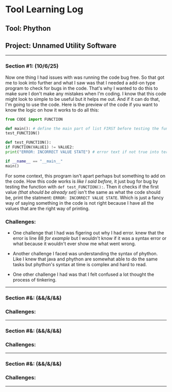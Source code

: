 # Tool Learning Log

## Tool: **Phython**

## Project: **Unnamed Utility Software**

---

### Section #1: (10/6/25)

Now one thing I had issues with was running the code bug free. So that got me to look into further and what I saw was that I needed a add-on type program to check for bugs in the code. That's why I wanted to do this to make sure I don't make any mistakes when I'm coding. I know that this code might look to simple to be useful but it helps me out. And if it can do that, I'm going to use the code. Here is the preview of the code if you want to know the logic on how it works to do all this:     

```py
from CODE import FUNCTION

def main(): # define the main part of list FIRST before testing the function
test_FUNCTION()

def test_FUNCTION():
if FUNCTION(VALUE1) != VALUE2:
print("ERROR: INCORRECT VALUE STATE") # error text if not true into terimal

if __name__ == "__main__"
main()
```

For some context, this program isn't apart perhaps but something to add on the code. How this code works is _like I said before,_ it just bug for bug by testing the function with `def test_FUNCTION():`. Then it checks if the first value _(that should be already set)_ isn't the same as what the code should be, print the statment: `ERROR: INCORRECT VALUE STATE`. Which is just a fancy way of saying something in the code is not right because I have all the values that are the right way of printing. 

### Challenges:

* One challenge that I had was figering out why I had error. knew that the error is line 88 _for example_ but I wouldn't know if it was a syntax error or what because it wouldn't ever show me what went wrong.

* Another challenge I faced was understanding the syntax of phython. Like I knew that java and phython are somewhat able to do the same tasks but phython's syntax at time is complex and hard to read.

* One other challenge I had was that I felt confused a lot thought the process of tinkering.         

---

### Section #&: (&&/&/&&)

### Challenges:

---

### Section #&: (&&/&/&&)

### Challenges:

---

### Section #&: (&&/&/&&)

### Challenges:

---

